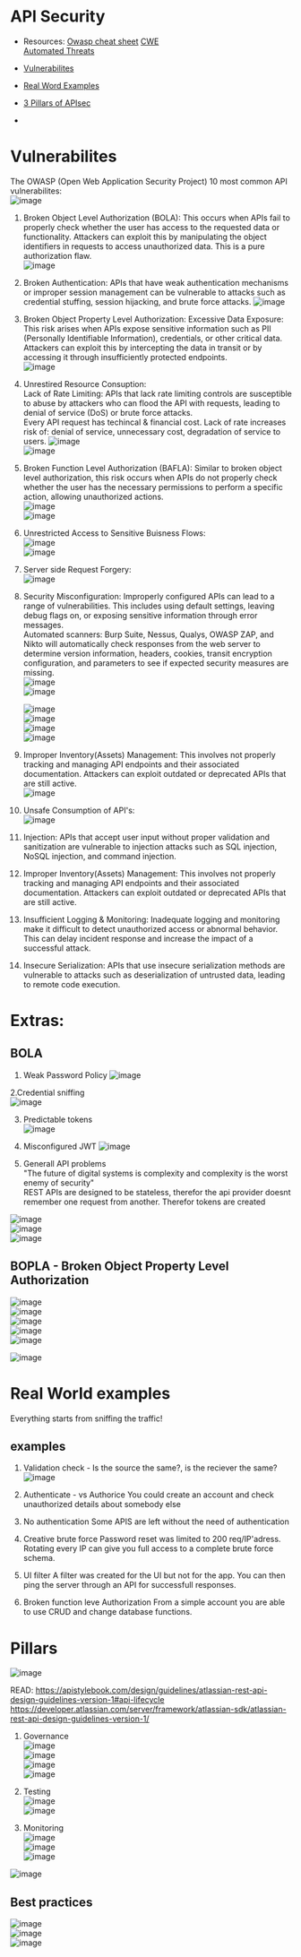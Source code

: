 # API Security
- Resources:
  [Owasp cheat sheet](https://cheatsheetseries.owasp.org/cheatsheets/Authentication_Cheat_Sheet.html)
  [CWE](https://cwe.mitre.org/documents/cwe_usage/guidance.html)  
  [Automated Threats](https://owasp.org/www-project-automated-threats-to-web-applications/)  
  
- [Vulnerabilites](#vulnerabilities)
- [Real Word Examples](#examples)
- [3 Pillars of APIsec](#pillars)
-

# Vulnerabilites
The OWASP (Open Web Application Security Project) 10 most common API vulnerabilites:  
![image](https://github.com/Keeriiim/API_DEV/assets/117115289/3babd851-1455-49e1-934b-ecbcf8d6339d)  

1. Broken Object Level Authorization (BOLA): This occurs when APIs fail to properly check whether the user has access to the requested data or functionality. Attackers can exploit this by manipulating the object identifiers in requests to access unauthorized data.
   This is a pure authorization flaw.  
   ![image](https://github.com/Keeriiim/API_DEV/assets/117115289/4e4a634e-5ebc-448f-84de-9321bb436157)

   
2. Broken Authentication: APIs that have weak authentication mechanisms or improper session management can be vulnerable to attacks such as credential stuffing, session hijacking, and brute force attacks.
   ![image](https://github.com/Keeriiim/API_DEV/assets/117115289/05846179-db88-4c9a-99ac-e3dbec60fe67)  

3. Broken Object Property Level Authorization: 
   Excessive Data Exposure: This risk arises when APIs expose sensitive information such as PII (Personally Identifiable Information), credentials, or other critical data. Attackers can exploit this by intercepting the data in transit or by accessing it through insufficiently protected endpoints.  
   ![image](https://github.com/Keeriiim/API_DEV/assets/117115289/1d81072e-8182-4dff-973b-3a2e3fe29141)  

4. Unrestired Resource Consuption:  
  Lack of Rate Limiting: APIs that lack rate limiting controls are susceptible to abuse by attackers who can flood the API with requests, leading to denial of service (DoS) or brute force attacks.  
  Every API request has techincal & financial cost. Lack of rate increases risk of: denial of service, unnecessary cost, degradation of service to users.
  ![image](https://github.com/Keeriiim/API_DEV/assets/117115289/4c82c730-a48b-4102-be13-d151ca6c933c)  
  ![image](https://github.com/Keeriiim/API_DEV/assets/117115289/c6090380-a9e4-4130-a5db-e05d4b4727ec)


5. Broken Function Level Authorization (BAFLA): Similar to broken object level authorization, this risk occurs when APIs do not properly check whether the user has the necessary permissions to perform a specific action, allowing unauthorized actions.  
    ![image](https://github.com/Keeriiim/API_DEV/assets/117115289/a51f4bbe-392f-42d9-a0d4-033c94286778)  
    ![image](https://github.com/Keeriiim/API_DEV/assets/117115289/ddec7069-6a23-4387-b5f7-d830bbe7a5ae)
  

6. Unrestricted Access to Sensitive Buisness Flows:  
   ![image](https://github.com/Keeriiim/API_DEV/assets/117115289/e16ef6cf-8cb3-4274-b558-9e211ac9fa52)  
   ![image](https://github.com/Keeriiim/API_DEV/assets/117115289/db0c14bf-4509-4a96-ae72-aadb32cf9823)  


7. Server side Request Forgery:  
   ![image](https://github.com/Keeriiim/API_DEV/assets/117115289/6c78e95f-7707-4792-9359-e56e36c6be55)  
   
8. Security Misconfiguration: Improperly configured APIs can lead to a range of vulnerabilities. This includes using default settings, leaving debug flags on, or exposing sensitive information through error messages.  
   Automated scanners: Burp Suite, Nessus, Qualys, OWASP ZAP, and Nikto will automatically check responses from the web server to determine version information, headers, cookies, transit encryption configuration, and parameters to see if expected security measures are missing.  
   ![image](https://github.com/Keeriiim/API_DEV/assets/117115289/2e605ce6-cafb-4431-95a7-4f2972046710)  
   ![image](https://github.com/Keeriiim/API_DEV/assets/117115289/ce48d686-7f14-4638-ad93-fb01318f3f31)  

   ![image](https://github.com/Keeriiim/API_DEV/assets/117115289/fae1ecc1-4b29-43ce-b210-01bd0ab5cf43)  
   ![image](https://github.com/Keeriiim/API_DEV/assets/117115289/d69d55cf-8433-4f9f-b77f-1ddb56f3286e)  
   ![image](https://github.com/Keeriiim/API_DEV/assets/117115289/8f418ef1-474a-4133-9021-30042e379b07)  
   ![image](https://github.com/Keeriiim/API_DEV/assets/117115289/cb53cf5f-379f-4799-8c5e-cf19eecd816a)

   




  

10. Improper Inventory(Assets) Management: This involves not properly tracking and managing API endpoints and their associated documentation. Attackers can exploit outdated or deprecated APIs that are still active.  
   ![image](https://github.com/Keeriiim/API_DEV/assets/117115289/834e8a57-be04-4aaa-a0e2-85ea55f0bce6)  

11. Unsafe Consumption of API's:  
    ![image](https://github.com/Keeriiim/API_DEV/assets/117115289/c26bab72-bdca-4593-a9f1-b0125329e502)  

12. Injection: APIs that accept user input without proper validation and sanitization are vulnerable to injection attacks such as SQL injection, NoSQL injection, and command injection.
13. Improper Inventory(Assets) Management: This involves not properly tracking and managing API endpoints and their associated documentation. Attackers can exploit outdated or deprecated APIs that are still active.
14. Insufficient Logging & Monitoring: Inadequate logging and monitoring make it difficult to detect unauthorized access or abnormal behavior. This can delay incident response and increase the impact of a successful attack.
15. Insecure Serialization: APIs that use insecure serialization methods are vulnerable to attacks such as deserialization of untrusted data, leading to remote code execution.





# Extras:
## BOLA  

1. Weak Password Policy
![image](https://github.com/Keeriiim/API_DEV/assets/117115289/b63183ce-64e2-44bf-9017-c91a420f42c3)

2.Credential sniffing  
![image](https://github.com/Keeriiim/API_DEV/assets/117115289/a3660c72-224d-4d21-aa24-cea4beab595e)  

3. Predictable tokens  
![image](https://github.com/Keeriiim/API_DEV/assets/117115289/5d12988b-6186-41cf-b31a-089261615a80)  

4. Misconfigured JWT
![image](https://github.com/Keeriiim/API_DEV/assets/117115289/27107e7a-c26f-4d5a-946b-23251993b672)

5. Generall API problems  
   "The future of digital systems is complexity and complexity is the worst enemy of security"  
   REST APIs are designed to be stateless, therefor the api provider doesnt remember one request from another. Therefor tokens are created  

![image](https://github.com/Keeriiim/API_DEV/assets/117115289/e9a41986-6017-4b42-9534-c4241adea403)  
![image](https://github.com/Keeriiim/API_DEV/assets/117115289/574393a8-2875-42c6-9a18-ae29d0c59fd1)  
![image](https://github.com/Keeriiim/API_DEV/assets/117115289/e6db24fd-a3c4-47f7-818e-2be591ea81f4)  

## BOPLA - Broken Object Property Level Authorization  
![image](https://github.com/Keeriiim/API_DEV/assets/117115289/488188ee-66d7-4382-b94b-ffb55777ae2a)  
![image](https://github.com/Keeriiim/API_DEV/assets/117115289/453ac6eb-b408-4642-81da-ff4700c5d10c)  
![image](https://github.com/Keeriiim/API_DEV/assets/117115289/8641c9fb-9b8e-4612-a068-9bc36b300e73)  
![image](https://github.com/Keeriiim/API_DEV/assets/117115289/ae116dd5-5e8c-4ccb-a604-90c805eedd62)  
![image](https://github.com/Keeriiim/API_DEV/assets/117115289/622fa537-dbac-498e-af1b-ec77ab81e2b9)  

![image](https://github.com/Keeriiim/API_DEV/assets/117115289/558847f8-7f4e-474a-a8f5-518159549cd7)






































# Real World examples
Everything starts from sniffing the traffic!
## examples
1. Validation check - Is the source the same?, is the reciever the same?  
![image](https://github.com/Keeriiim/API_DEV/assets/117115289/7078116e-6155-41d3-aa62-66b66948b317)  

2. Authenticate - vs Authorice
  You could create an account and check unauthorized details about somebody else

3. No authentication
   Some APIS are left without the need of authentication

4. Creative brute force
   Password reset was limited to 200 req/IP'adress. Rotating every IP can give you full access to a complete brute force schema.

5. UI filter
   A filter was created for the UI but not for the app. You can then ping the server through an API for successfull responses.

6. Broken function leve Authorization
   From a simple account you are able to use CRUD and change database functions.

# Pillars  
![image](https://github.com/Keeriiim/API_DEV/assets/117115289/1cb4d6c5-b275-46bc-9f90-0051fb5ea7d1)  

READ: 
https://apistylebook.com/design/guidelines/atlassian-rest-api-design-guidelines-version-1#api-lifecycle
https://developer.atlassian.com/server/framework/atlassian-sdk/atlassian-rest-api-design-guidelines-version-1/

1. Governance  
   ![image](https://github.com/Keeriiim/API_DEV/assets/117115289/901c9375-dc3a-4f30-9b1b-b6a669a301f8)  
   ![image](https://github.com/Keeriiim/API_DEV/assets/117115289/421d4083-233a-49bf-8831-a20d4805dcbd)  
   ![image](https://github.com/Keeriiim/API_DEV/assets/117115289/8806f11f-ccef-489f-a57f-260984a67a10)  
   ![image](https://github.com/Keeriiim/API_DEV/assets/117115289/5062e1a4-05bc-4e75-8507-9a31cb420b57)  

2. Testing  
   ![image](https://github.com/Keeriiim/API_DEV/assets/117115289/ae3948bb-8ece-49e6-8e31-a3b55238f2f1)  
   ![image](https://github.com/Keeriiim/API_DEV/assets/117115289/8f5b19e3-6710-4526-b4d2-37d690937cd0)  

3. Monitoring  
   ![image](https://github.com/Keeriiim/API_DEV/assets/117115289/7d0254ad-ca3b-4b79-9c48-6db70b85cbbf)  
   ![image](https://github.com/Keeriiim/API_DEV/assets/117115289/0ff800dd-1acf-4a59-95da-b43038167778)  
   ![image](https://github.com/Keeriiim/API_DEV/assets/117115289/c5d6053e-3245-4f11-abdb-1b2f93698278)  

![image](https://github.com/Keeriiim/API_DEV/assets/117115289/6c75ae43-d7ff-4dcf-be02-485885e31e23)  

## Best practices  
![image](https://github.com/Keeriiim/API_DEV/assets/117115289/3a6ddf28-c343-4f2d-849f-d3cf2f683ea3)  
![image](https://github.com/Keeriiim/API_DEV/assets/117115289/0ce9cbe1-d091-442b-9c00-94635c5a90b0)  
![image](https://github.com/Keeriiim/API_DEV/assets/117115289/90f19013-6180-447a-8eca-4331c199a7e7)  










   


